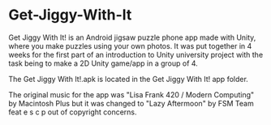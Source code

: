 # Get-Jiggy-With-It

Get Jiggy With It! is an Android jigsaw puzzle phone app made with Unity, where you make puzzles using your own photos. It was put together in 4 weeks for the first part of an introduction to Unity university project with the task being to make a 2D Unity game/app in a group of 4.

The Get Jiggy With It!.apk is located in the Get Jiggy With It! app folder.

The original music for the app was "Lisa Frank 420 / Modern Computing" by Macintosh Plus but it was changed to "Lazy Aftermoon" by FSM Team feat e s c p out of copyright concerns.
